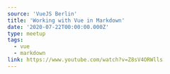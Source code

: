 ```yaml
---
source: 'VueJS Berlin'
title: 'Working with Vue in Markdown'
date: '2020-07-22T00:00:00.000Z'
type: meetup
tags:
  - vue
  - markdown
link: https://www.youtube.com/watch?v=Z8sV4ORWlls
---
```

